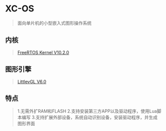 # XC-OS
> 面向单片机的小型嵌入式图形操作系统

## 内核
> [FreeRTOS Kernel V10.2.0](https://www.freertos.org)

## 图形引擎
> [LittlevGL V6.0](https://github.com/littlevgl/lvgl)

## 特点
> 1.无需外扩RAM和FLASH
> 2.支持安装第三方APP以及驱动程序，使用Lua脚本编写
> 3.支持扩展外部设备，系统自动识别设备，安装驱动程序，并生成图形界面
  
